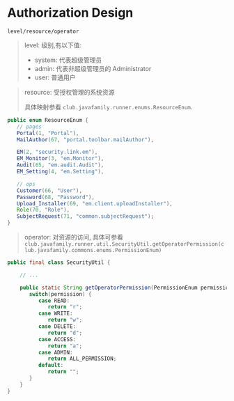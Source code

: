 
# Authorization Design

```text
level/resource/operator
```

> level: 级别,有以下值:
> * system: 代表超级管理员
> * admin: 代表非超级管理员的 Administrator
> * user: 普通用户

> resource: 受授权管理的系统资源
>
> 具体映射参看 `club.javafamily.runner.enums.ResourceEnum`.

```java
public enum ResourceEnum {
   // pages
   Portal(1, "Portal"),
   MailAuthor(67, "portal.toolbar.mailAuthor"),

   EM(2, "security.link.em"),
   EM_Monitor(3, "em.Monitor"),
   Audit(65, "em.audit.Audit"),
   EM_Setting(4, "em.Setting"),

   // ops
   Customer(66, "User"),
   Password(68, "Password"),
   Upload_Installer(69, "em.client.uploadInstaller"),
   Role(70, "Role"),
   SubjectRequest(71, "common.subjectRequest");
}
```

> operator: 对资源的访问, 具体可参看 `club.javafamily.runner.util.SecurityUtil.getOperatorPermission(club.javafamily.commons.enums.PermissionEnum)`

```java
public final class SecurityUtil {

    // ...

    public static String getOperatorPermission(PermissionEnum permission) {
       switch(permission) {
          case READ:
             return "r";
          case WRITE:
             return "w";
          case DELETE:
             return "d";
          case ACCESS:
             return "a";
          case ADMIN:
             return ALL_PERMISSION;
          default:
             return "";
       }
    }
}
```
